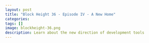 ```yaml
---
layout: post
title: "Block Height 36 - Episode IV - A New Home"
categories:
tags: []
image: blockheight-36.png
description: Learn about the new direction of development tools
---
```


